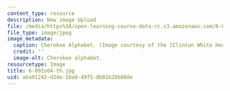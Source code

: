 ```yaml
---
content_type: resource
description: New image Upload
file: /media/https%3A/open-learning-course-data-rc.s3.amazonaws.com/6-892-computational-models-of-discourse-spring-2004/aba91242d24e1ba049f58b01b20b880e_6-892s04-th.jpg
file_type: image/jpeg
image_metadata:
  caption: Cherokee Alphabet. (Image courtesy of the [Clinton White House Web site](http://clinton4.nara.gov/).)
  credit: ''
  image-alt: Cherokee alphabet.
resourcetype: Image
title: 6-892s04-th.jpg
uid: aba91242-d24e-1ba0-49f5-8b01b20b880e
---
```


